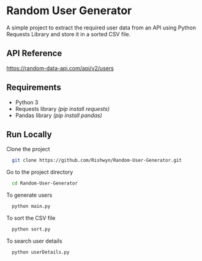 
# Random User Generator

A simple project to extract the required user data from an API using Python Requests Library and store it in a sorted CSV file.


## API Reference

https://random-data-api.com/api/v2/users


## Requirements
* Python 3
* Requests library *(pip install requests)*
* Pandas library *(pip install pandas)*




## Run Locally

Clone the project

```bash
  git clone https://github.com/Rishwyn/Random-User-Generator.git
```

Go to the project directory

```bash
  cd Random-User-Generator
```

To generate users

```bash
  python main.py
```

To sort the CSV file

```bash
  python sort.py
```

To search user details

```bash
  python userDetails.py
```

